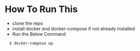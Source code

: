 # How To Run This
  - clone the repo
  - install docker and docker-compose if not already installed
  - Run the Below Command

  ```sh
    $ docker-compose up
  ```